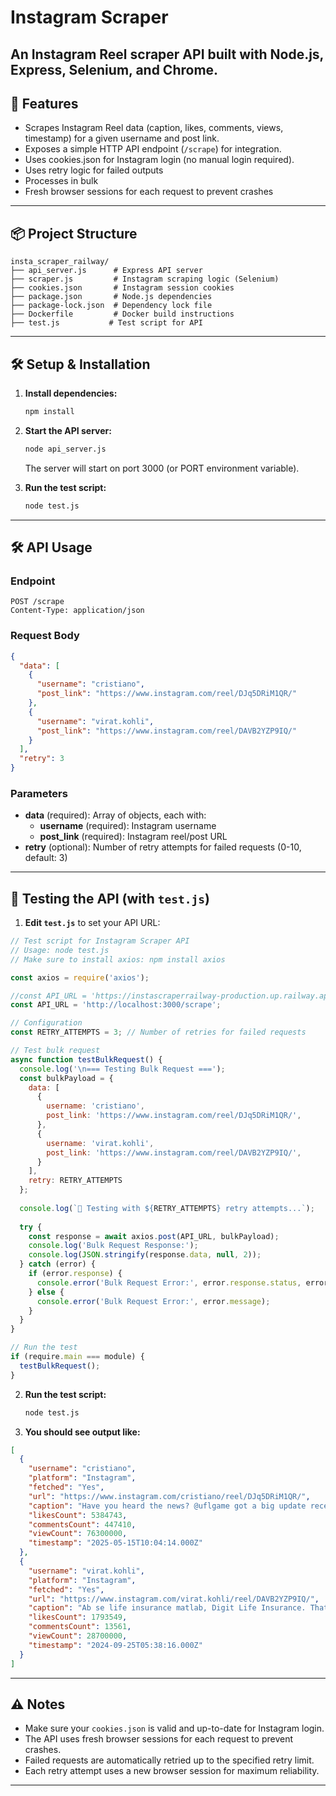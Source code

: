 # Instagram Scraper 

An Instagram Reel scraper API built with Node.js, Express, Selenium, and Chrome.
---

## 🚀 Features
- Scrapes Instagram Reel data (caption, likes, comments, views, timestamp) for a given username and post link.
- Exposes a simple HTTP API endpoint (`/scrape`) for integration.
- Uses cookies.json for Instagram login (no manual login required).
- Uses retry logic for failed outputs
- Processes in bulk
- Fresh browser sessions for each request to prevent crashes
---

## 📦 Project Structure
```
insta_scraper_railway/
├── api_server.js      # Express API server
├── scraper.js         # Instagram scraping logic (Selenium)
├── cookies.json       # Instagram session cookies
├── package.json       # Node.js dependencies
├── package-lock.json  # Dependency lock file
├── Dockerfile         # Docker build instructions
├── test.js           # Test script for API
```

---

## 🛠️ Setup & Installation

1. **Install dependencies:**
   ```sh
   npm install
   ```

2. **Start the API server:**
   ```sh
   node api_server.js
   ```
   The server will start on port 3000 (or PORT environment variable).

3. **Run the test script:**
   ```sh
   node test.js
   ```

---

## 🛠️ API Usage

### Endpoint
```
POST /scrape
Content-Type: application/json
```

### Request Body
```json
{
  "data": [
    {
      "username": "cristiano",
      "post_link": "https://www.instagram.com/reel/DJq5DRiM1QR/"
    },
    {
      "username": "virat.kohli",
      "post_link": "https://www.instagram.com/reel/DAVB2YZP9IQ/"
    }
  ],
  "retry": 3
}
```

### Parameters
- **data** (required): Array of objects, each with:
  - **username** (required): Instagram username
  - **post_link** (required): Instagram reel/post URL
- **retry** (optional): Number of retry attempts for failed requests (0-10, default: 3)

---

## 🧪 Testing the API (with `test.js`)

1. **Edit `test.js`** to set your API URL:

```js
// Test script for Instagram Scraper API
// Usage: node test.js
// Make sure to install axios: npm install axios

const axios = require('axios');

//const API_URL = 'https://instascraperrailway-production.up.railway.app/scrape';
const API_URL = 'http://localhost:3000/scrape';

// Configuration
const RETRY_ATTEMPTS = 3; // Number of retries for failed requests

// Test bulk request
async function testBulkRequest() {
  console.log('\n=== Testing Bulk Request ===');
  const bulkPayload = {
    data: [
      {
        username: 'cristiano',
        post_link: 'https://www.instagram.com/reel/DJq5DRiM1QR/',
      },
      {
        username: 'virat.kohli',
        post_link: 'https://www.instagram.com/reel/DAVB2YZP9IQ/',
      }
    ],
    retry: RETRY_ATTEMPTS
  };
  
  console.log(`🔄 Testing with ${RETRY_ATTEMPTS} retry attempts...`);
  
  try {
    const response = await axios.post(API_URL, bulkPayload);
    console.log('Bulk Request Response:');
    console.log(JSON.stringify(response.data, null, 2));
  } catch (error) {
    if (error.response) {
      console.error('Bulk Request Error:', error.response.status, error.response.data);
    } else {
      console.error('Bulk Request Error:', error.message);
    }
  }
}

// Run the test
if (require.main === module) {
  testBulkRequest();
} 
```

2. **Run the test script:**
   ```sh
   node test.js
   ```

3. **You should see output like:**

```json
[
  {
    "username": "cristiano",
    "platform": "Instagram",
    "fetched": "Yes",
    "url": "https://www.instagram.com/cristiano/reel/DJq5DRiM1QR/",
    "caption": "Have you heard the news? @uflgame got a big update recently! Season 2 is on! Go and play for free! UFL is available on",
    "likesCount": 5384743,
    "commentsCount": 447410,
    "viewCount": 76300000,
    "timestamp": "2025-05-15T10:04:14.000Z"
  },
  {
    "username": "virat.kohli",
    "platform": "Instagram",
    "fetched": "Yes",
    "url": "https://www.instagram.com/virat.kohli/reel/DAVB2YZP9IQ/",
    "caption": "Ab se life insurance matlab, Digit Life Insurance. That's it. 😎",
    "likesCount": 1793549,
    "commentsCount": 13561,
    "viewCount": 28700000,
    "timestamp": "2024-09-25T05:38:16.000Z"
  }
]
```

---

## ⚠️ Notes
- Make sure your `cookies.json` is valid and up-to-date for Instagram login.
- The API uses fresh browser sessions for each request to prevent crashes.
- Failed requests are automatically retried up to the specified retry limit.
- Each retry attempt uses a new browser session for maximum reliability.
---
